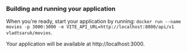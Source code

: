 ### Building and running your application

When you're ready, start your application by running:
`docker run --name movies -p 3000:3000 -e
VITE_API_URL=http://localhost:8000/api/v1
vladtsaruk/movies`.

Your application will be available at http://localhost:3000.

